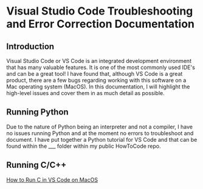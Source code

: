 # Visual Studio Code Troubleshooting and Error Correction Documentation
## Introduction
Visual Studio Code or VS Code is an integrated development environment that has many valuable features. It is one of the most commonly used IDE's and can be a great tool! I have found that, although VS Code is a great product, there are a few bugs regarding working with this software on a Mac operating system (MacOS). In this documentation, I will highlight the high-level issues and cover them in as much detail as possible.

## Running Python
Due to the nature of Python being an interpreter and not a compiler, I have no issues running Python and at the moment no errors to troubleshoot and document. I have put together a Python tutorial for VS Code and that can be found within the ___ folder within my public HowToCode repo.

## Running C/C++
[How to Run C in VS Code on MacOS](https://www.youtube.com/watch?v=f49LJV1i-_w](https://www.youtube.com/watch?v=rSsYr1gU_A4))  
